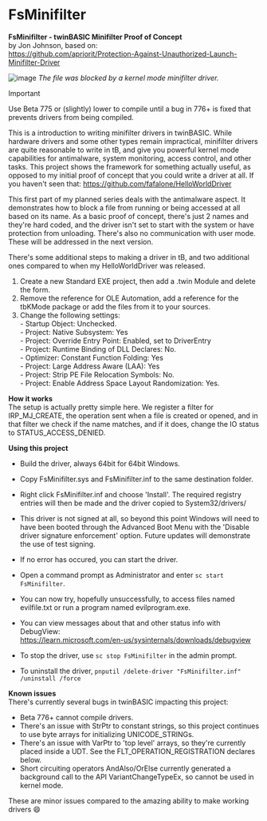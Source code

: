 # FsMinifilter

**FsMinifilter - twinBASIC Minifilter Proof of Concept**\
by Jon Johnson, based on:\
https://github.com/apriorit/Protection-Against-Unauthorized-Launch-Minifilter-Driver

![image](https://github.com/user-attachments/assets/60eb4c77-6750-47d2-a1a0-43608e92f437)
*The file was blocked by a kernel mode minifilter driver.*

>[!IMPORTANT]
>Use Beta 775 or (slightly) lower to compile until a bug in 776+ is fixed 
                that prevents drivers from being compiled.
                
This is a introduction to writing minifilter drivers in twinBASIC. While hardware drivers and some other types remain impractical, minifilter drivers are quite reasonable to write in tB, and give you powerful kernel mode capabilities for antimalware, system monitoring, access control, and other tasks. This project shows the framework for something actually  useful, as opposed to my initial proof of concept that you could write a driver at all. If you haven't seen that: https://github.com/fafalone/HelloWorldDriver

This first part of my planned series deals with the antimalware aspect. It demonstrates how to block a file from running or being accessed at all based on its name. As a basic proof of concept, there's just 2 names and they're hard coded, and the driver isn't set to start with the system or have protection from unloading. There's also no communication with user mode. These will be addressed in the next version.

There's some additional steps to making a driver in tB, and two additional ones compared to when my HelloWorldDriver was released.

1) Create a new Standard EXE project, then add a .twin Module and delete the form.
2) Remove the reference for OLE Automation, add a reference for the tbKMode package or add
    the files from it to your sources.
3) Change the following settings:\
       - Startup Object: Unchecked.\
       - Project: Native Subsystem: Yes\
       - Project: Override Entry Point: Enabled, set to DriverEntry\
       - Project: Runtime Binding of DLL Declares: No.\
       - Optimizer: Constant Function Folding: Yes\
       - Project: Large Address Aware (LAA): Yes\
       - Project: Strip PE File Relocation Symbols: No.\
       - Project: Enable Address Space Layout Randomization: Yes.
        
**How it works**\
The setup is actually pretty simple here. We register a filter for IRP_MJ_CREATE, the operation sent when a file is created or opened, and in that filter we check if the name matches, and if it does, change the IO status to STATUS_ACCESS_DENIED.

**Using this project**
- Build the driver, always 64bit for 64bit Windows.
- Copy FsMinifilter.sys and FsMinifilter.inf to the same destination folder.
- Right click FsMinifilter.inf and choose 'Install'. The required registry entries will then be made and the driver copied to System32/drivers/
- This driver is not signed at all, so beyond this point Windows will need to have been booted through the Advanced Boot Menu with the 'Disable driver signature enforcement' option. Future updates will demonstrate the use of test signing.
- If no error has occured, you can start the driver.
- Open a command prompt as Administrator and enter `sc start FsMinifilter`. 
- You can now try, hopefully unsuccessfully, to access files named evilfile.txt or run a program named evilprogram.exe.
- You can view messages about that and other status info with DebugView:\
https://learn.microsoft.com/en-us/sysinternals/downloads/debugview

- To stop the driver, use `sc stop FsMinifilter` in the admin prompt.

- To uninstall the driver, `pnputil /delete-driver "FsMinifilter.inf" /uninstall /force`

**Known issues**\
There's currently several bugs in twinBASIC impacting this project:
- Beta 776+ cannot compile drivers.
- There's an issue with StrPtr to constant strings, so this project continues to use byte arrays for initializing UNICODE_STRINGs.
- There's an issue with VarPtr to 'top level' arrays, so they're currently placed inside a UDT. See the FLT_OPERATION_REGISTRATION declares below.
- Short circuiting operators AndAlso/OrElse currently generated a background call to the API VariantChangeTypeEx, so cannot be used in kernel mode.
    
These are minor issues compared to the amazing ability to make working drivers 😄

